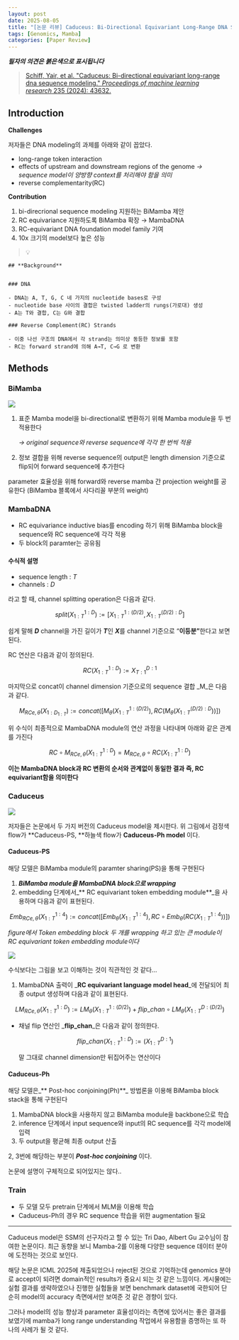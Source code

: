 ```yaml
---
layout: post
date: 2025-08-05
title: "[논문 리뷰] Caduceus: Bi-Directional Equivariant Long-Range DNA Sequence Modeling"
tags: [Genomics, Mamba]
categories: [Paper Review]
---
```


<span class="notion-red">_**필자의 의견은 붉은색으로 표시됩니다**_</span>


> [Schiff, Yair, et al. "Caduceus: Bi-directional equivariant long-range dna sequence modeling." ](https://pmc.ncbi.nlm.nih.gov/articles/PMC12189541/)[_Proceedings of machine learning research_](https://pmc.ncbi.nlm.nih.gov/articles/PMC12189541/)[ 235 (2024): 43632.](https://pmc.ncbi.nlm.nih.gov/articles/PMC12189541/)



## Introduction


**Challenges**


저자들은 DNA modeling의 과제를 아래와 같이 꼽았다.

- long-range token interaction
- effects of upstream and downstream regions of the genome 
_→ sequence model이 양방향 context를 처리해야 함을 의미_
- reverse complementarity(RC)

**Contribution**

1. bi-direcrional sequence modeling 지원하는 BiMamba 제안
1. RC equivariance 지원하도록 BiMamba 확장 → MambaDNA
1. RC-equivariant DNA foundation model family 기여
1. 10x 크기의 model보다 높은 성능

> 💡 


	## **Background**


	### DNA

	- DNA는 A, T, G, C 네 가지의 nucleotide bases로 구성
	- nucleotide base 사이의 결합은 twisted ladder의 rungs(가로대) 생성
	- A는 T와 결합, C는 G와 결합

	### Reverse Complement(RC) Strands

	- 이중 나선 구조의 DNA에서 각 strand는 의미상 동등한 정보를 포함
	- RC는 forward strand에 의해 A→T, C→G 로 변환


## Methods



### BiMamba


![](https://prod-files-secure.s3.us-west-2.amazonaws.com/542b861c-36a8-4051-84e5-8804b6728dba/2c247d59-7815-4980-99f0-8f0d21f445a7/image.png?X-Amz-Algorithm=AWS4-HMAC-SHA256&X-Amz-Content-Sha256=UNSIGNED-PAYLOAD&X-Amz-Credential=ASIAZI2LB466UNZZICOX%2F20250908%2Fus-west-2%2Fs3%2Faws4_request&X-Amz-Date=20250908T050108Z&X-Amz-Expires=3600&X-Amz-Security-Token=IQoJb3JpZ2luX2VjEEgaCXVzLXdlc3QtMiJHMEUCIGQZWvLrGseU5elmy%2Fca0ulXyMBag4eTgRwcvyqIBYO7AiEA%2FBuYxIpaI3vvwWjef84Lv4LCNpglBfwWcmajXVSnkRUqiAQIsf%2F%2F%2F%2F%2F%2F%2F%2F%2F%2FARAAGgw2Mzc0MjMxODM4MDUiDJTkw2gPjW1PKRtuUSrcA7LHpDfyJvqUwy5POPIZYm3DUojRVGtlgxwEUT5nJcf2fylapBQsK7H6jGtzDOAVMTgudpwAXFMCLSDf5y340hvpURvrMTt2lUyFOVZwZRprv5FwAlbLF5kH6bYY7rQiHXlnzRoDr4dTxKE3oeNB6QKmKCNhNLFrdQmA5zKHYqcv%2FCRRAqklJ10KlddqM0%2BdHcHnyLcGh17PsG%2F8yvmKfrEWgioye52JolaaWyG4N%2F3Y0R2YpGUDMwmI1taZBppq04TuIuMog86ZglTikYJ9SYC4FWsaqihSdQNppYUsM4wJm%2BmkiMBS%2FcvG2E8BrOHY4B8sL0xDndy3VCymOi%2BW1jQCRfGx9yEb8Y2XLOKNqvYtKC2HbpR8czF4VpdcOwAHyrXqNK3P3974919f3VORlysLoPLsVlgbAT7iVDgKU5RCk%2BsEjrBkSCPYQ37xqiYTeAn%2BnJ3PofbLU8tEubWre9Pch8yRoOlsqlRRnqg3vnzw%2FQxrET28pEvoY1TIpfJgvibFsKpd3JML7hDJ8TkZGrqC0e8dCwjw2VwZPsHV8HVVMb%2FlEIOciMBH8eXIphbubXCZvmZp7KnjRdzU8AoCQPq3jJyKL5X6lODItMjyX0HXLhLnZ8a%2BaMqxmIQnMOS6%2BMUGOqUBlJGsRAsY35nBOOYpG3gofx1bIuWe%2B32hXJSbhSPlA6YEH1u%2BN4RVMkmrNkx1hWmc1jGbGsfeN4UXKqF%2F5ke8rcKSO9FXaLgJEzJuDI9sgUth3MYeNvf4ymQzrgKu%2BOz3SJfrqJHddkzl%2FbYhvj4WFC8FSYQ9PhC0zzjjUPZmujyhqqZA6j%2Bz%2BmULIvm0Tz9hem%2FiOG0M%2BYoxwTp8S4TWTIqFDw86&X-Amz-Signature=b21ef96f10490a7c59b81e458cbba14d77344acc29765b6d5d5ba6cba4ec595a&X-Amz-SignedHeaders=host&x-amz-checksum-mode=ENABLED&x-id=GetObject)

1. 표준 Mamba model을 bi-directional로 변환하기 위해 Mamba module을 두 번 적용한다

	_→ original sequence와 reverse sequence에 각각 한 번씩 적용_

1. 정보 결합을 위해 reverse sequence의 output은 length dimension 기준으로 flip되어 forward sequence에 추가한다

parameter 효율성을 위해 forward와 reverse mamba 간 projection weight를 공유한다 (BiMamba 블록에서 사다리꼴 부분의 weight)



### MambaDNA

- RC equivariance inductive bias를 encoding 하기 위해 BiMamba block을 sequence와 RC sequence에 각각 적용
- 두 block의 paramter는 공유됨


#### 수식적 설명

- sequence length : _T_
- channels : _D_

라고 할 때,  channel splitting operation은 다음과 같다.


$$
split(X^{1:D}_{1:T}):=[X^{1:(D/2)}_{1:T},X^{(D/2):D}_{1:T}]
$$


<span class="notion-red">쉽게 말해 </span><span class="notion-red">_**D**_</span><span class="notion-red"> channel을 가진 길이가 </span><span class="notion-red">_**T**_</span><span class="notion-red">인 </span><span class="notion-red">_**X**_</span><span class="notion-red">를 channel 기준으로 “</span><span class="notion-red">**이등분”**</span><span class="notion-red">한다고 보면 된다.</span>


RC 연산은 다음과 같이 정의된다.


$$
RC(X^{1:D}_{1:T}):=X^{D:1}_{T:1}
$$


마지막으로 concat이 channel dimension 기준으로의 sequence 결합 _M_은 다음과 같다.


$$
M_{RCe,\theta}(X_{1:D_{1:T}}):=concat([M_{\theta}(X^{1:(D/2)}_{1:T}),RC(M_{\theta}(X^{(D/2):D}_{1:T}))])
$$


위 수식이 최종적으로 MambaDNA module의 연산 과정을 나타내며 아래와 같은 관계를 가진다


$$
RC\circ M_{RCe,\theta}(X^{1:D}_{1:T}) = M_{RCe,\theta} \circ RC(X^{1:D}_{1:T})
$$


**이는 MambaDNA block과 RC 변환의 순서와 관계없이 동일한 결과 즉, RC equivariant함을 의미한다**



### Caduceus


![](https://prod-files-secure.s3.us-west-2.amazonaws.com/542b861c-36a8-4051-84e5-8804b6728dba/f94a60d7-8145-473b-aef9-7c68d3ec604a/image.png?X-Amz-Algorithm=AWS4-HMAC-SHA256&X-Amz-Content-Sha256=UNSIGNED-PAYLOAD&X-Amz-Credential=ASIAZI2LB466UNZZICOX%2F20250908%2Fus-west-2%2Fs3%2Faws4_request&X-Amz-Date=20250908T050108Z&X-Amz-Expires=3600&X-Amz-Security-Token=IQoJb3JpZ2luX2VjEEgaCXVzLXdlc3QtMiJHMEUCIGQZWvLrGseU5elmy%2Fca0ulXyMBag4eTgRwcvyqIBYO7AiEA%2FBuYxIpaI3vvwWjef84Lv4LCNpglBfwWcmajXVSnkRUqiAQIsf%2F%2F%2F%2F%2F%2F%2F%2F%2F%2FARAAGgw2Mzc0MjMxODM4MDUiDJTkw2gPjW1PKRtuUSrcA7LHpDfyJvqUwy5POPIZYm3DUojRVGtlgxwEUT5nJcf2fylapBQsK7H6jGtzDOAVMTgudpwAXFMCLSDf5y340hvpURvrMTt2lUyFOVZwZRprv5FwAlbLF5kH6bYY7rQiHXlnzRoDr4dTxKE3oeNB6QKmKCNhNLFrdQmA5zKHYqcv%2FCRRAqklJ10KlddqM0%2BdHcHnyLcGh17PsG%2F8yvmKfrEWgioye52JolaaWyG4N%2F3Y0R2YpGUDMwmI1taZBppq04TuIuMog86ZglTikYJ9SYC4FWsaqihSdQNppYUsM4wJm%2BmkiMBS%2FcvG2E8BrOHY4B8sL0xDndy3VCymOi%2BW1jQCRfGx9yEb8Y2XLOKNqvYtKC2HbpR8czF4VpdcOwAHyrXqNK3P3974919f3VORlysLoPLsVlgbAT7iVDgKU5RCk%2BsEjrBkSCPYQ37xqiYTeAn%2BnJ3PofbLU8tEubWre9Pch8yRoOlsqlRRnqg3vnzw%2FQxrET28pEvoY1TIpfJgvibFsKpd3JML7hDJ8TkZGrqC0e8dCwjw2VwZPsHV8HVVMb%2FlEIOciMBH8eXIphbubXCZvmZp7KnjRdzU8AoCQPq3jJyKL5X6lODItMjyX0HXLhLnZ8a%2BaMqxmIQnMOS6%2BMUGOqUBlJGsRAsY35nBOOYpG3gofx1bIuWe%2B32hXJSbhSPlA6YEH1u%2BN4RVMkmrNkx1hWmc1jGbGsfeN4UXKqF%2F5ke8rcKSO9FXaLgJEzJuDI9sgUth3MYeNvf4ymQzrgKu%2BOz3SJfrqJHddkzl%2FbYhvj4WFC8FSYQ9PhC0zzjjUPZmujyhqqZA6j%2Bz%2BmULIvm0Tz9hem%2FiOG0M%2BYoxwTp8S4TWTIqFDw86&X-Amz-Signature=69feb46871f85ebf422d19d417c8153170d20dca665da9496cb74de26230da05&X-Amz-SignedHeaders=host&x-amz-checksum-mode=ENABLED&x-id=GetObject)


저자들은 논문에서 두 가지 버전의 Caduceus model을 제시한다. 위 그림에서 검정색 flow가 **Caduceus-PS, **하늘색 flow가 **Caduceus-Ph model** 이다.



#### Caduceus-PS


해당 모델은 BiMamba module의 paramter sharing(PS)을 통해 구현된다

1. _**BiMamba module을 MambaDNA block으로 wrapping**_
1. embedding 단계에서_** RC equivariant token embedding module**_을 사용하며 다음과 같이 표현된다.

$$
Emb_{RCe,\theta}(X^{1:4}_{1:T}):=concat([Emb_{\theta}(X^{1:4}_{1:T}),RC \circ Emb_{\theta}(RC(X^{1:4}_{1:T}))])
$$


_figure에서 Token embedding block 두 개를 wrapping 하고 있는 큰 module이 RC equivariant token embedding module이다_


![](https://prod-files-secure.s3.us-west-2.amazonaws.com/542b861c-36a8-4051-84e5-8804b6728dba/b175e4da-71eb-4e91-8c23-a06dabe673c9/image.png?X-Amz-Algorithm=AWS4-HMAC-SHA256&X-Amz-Content-Sha256=UNSIGNED-PAYLOAD&X-Amz-Credential=ASIAZI2LB466UNZZICOX%2F20250908%2Fus-west-2%2Fs3%2Faws4_request&X-Amz-Date=20250908T050108Z&X-Amz-Expires=3600&X-Amz-Security-Token=IQoJb3JpZ2luX2VjEEgaCXVzLXdlc3QtMiJHMEUCIGQZWvLrGseU5elmy%2Fca0ulXyMBag4eTgRwcvyqIBYO7AiEA%2FBuYxIpaI3vvwWjef84Lv4LCNpglBfwWcmajXVSnkRUqiAQIsf%2F%2F%2F%2F%2F%2F%2F%2F%2F%2FARAAGgw2Mzc0MjMxODM4MDUiDJTkw2gPjW1PKRtuUSrcA7LHpDfyJvqUwy5POPIZYm3DUojRVGtlgxwEUT5nJcf2fylapBQsK7H6jGtzDOAVMTgudpwAXFMCLSDf5y340hvpURvrMTt2lUyFOVZwZRprv5FwAlbLF5kH6bYY7rQiHXlnzRoDr4dTxKE3oeNB6QKmKCNhNLFrdQmA5zKHYqcv%2FCRRAqklJ10KlddqM0%2BdHcHnyLcGh17PsG%2F8yvmKfrEWgioye52JolaaWyG4N%2F3Y0R2YpGUDMwmI1taZBppq04TuIuMog86ZglTikYJ9SYC4FWsaqihSdQNppYUsM4wJm%2BmkiMBS%2FcvG2E8BrOHY4B8sL0xDndy3VCymOi%2BW1jQCRfGx9yEb8Y2XLOKNqvYtKC2HbpR8czF4VpdcOwAHyrXqNK3P3974919f3VORlysLoPLsVlgbAT7iVDgKU5RCk%2BsEjrBkSCPYQ37xqiYTeAn%2BnJ3PofbLU8tEubWre9Pch8yRoOlsqlRRnqg3vnzw%2FQxrET28pEvoY1TIpfJgvibFsKpd3JML7hDJ8TkZGrqC0e8dCwjw2VwZPsHV8HVVMb%2FlEIOciMBH8eXIphbubXCZvmZp7KnjRdzU8AoCQPq3jJyKL5X6lODItMjyX0HXLhLnZ8a%2BaMqxmIQnMOS6%2BMUGOqUBlJGsRAsY35nBOOYpG3gofx1bIuWe%2B32hXJSbhSPlA6YEH1u%2BN4RVMkmrNkx1hWmc1jGbGsfeN4UXKqF%2F5ke8rcKSO9FXaLgJEzJuDI9sgUth3MYeNvf4ymQzrgKu%2BOz3SJfrqJHddkzl%2FbYhvj4WFC8FSYQ9PhC0zzjjUPZmujyhqqZA6j%2Bz%2BmULIvm0Tz9hem%2FiOG0M%2BYoxwTp8S4TWTIqFDw86&X-Amz-Signature=494a72922ed3bfcb67007d5b641b3949bf7d3364b8746430371be8a4619ed457&X-Amz-SignedHeaders=host&x-amz-checksum-mode=ENABLED&x-id=GetObject)


<span class="notion-red">수식보다는 그림을 보고 이해하는 것이 직관적인 것 같다…</span>

1. MambaDNA 출력이 _**RC equivariant language model head**_에 전달되어 최종 output 생성하며 다음과 같이 표현된다.

$$
LM_{RCe,\theta}(X^{1:D}_{1:T}):= LM_{\theta}(X^{1:(D/2)}_{1:T})+flip\_chan\circ LM_{\theta}(X^{D:(D/2)}_{1:T})
$$

- 채널 flip 연산인 _**flip\_chan**_은 다음과 같이 정의한다.

	$$
	flip\_chan(X^{1:D}_{1:T}):=(X^{D:1}_{1:T})
	$$


	말 그대로 channel dimension만 뒤집어주는 연산이다



#### Caduceus-Ph


해당 모델은_** Post-hoc conjoining(Ph)**_ 방법론을 이용해 BiMamba block stack을 통해 구현된다

1. MambaDNA block을 사용하지 않고 BiMamba module을 backbone으로 학습
1. inference 단계에서 input sequence와 input의 RC sequence를 각각 model에 입력
1. 두 output을 평균해 최종 output 산출

2, 3번에 해당하는 부분이 _**Post-hoc conjoining**_ 이다.


<span class="notion-red">논문에 설명이 구체적으로 되어있지는 않다..</span>



### Train

- 두 모델 모두 pretrain 단계에서 MLM을 이용해 학습
- Caduceus-Ph의 경우 RC sequence 학습을 위한 augmentation 필요

---


<span class="notion-red">Caduceus model은 SSM의 선구자라고 할 수 있는 Tri Dao, Albert Gu 교수님이 참여한 논문이다. 최근 동향을 보니 Mamba-2를 이용해 다양한 sequence 데이터 분야에 도전하는 것으로 보인다.</span>


<span class="notion-red">해당 논문은 ICML 2025에 제출되었으나 reject된 것으로 기억하는데 genomics 분야로 accept이 되려면 domain적인 results가 중요시 되는 것 같은 느낌이다. 게시물에는 실험 결과를 생략하였으나 진행한 실험들을 보면 benchmark dataset에 국한되어 단순히 model의 accuracy 측면에서만 보여준 것 같은 경향이 있다.</span>


<span class="notion-red">그러나 model의 성능 향상과 parameter 효율성이라는 측면에 있어서는 좋은 결과를 보였기에 mamba가 long range understanding 작업에서 유용함을 증명하는 또 하나의 사례가 될 것 같다.</span>

